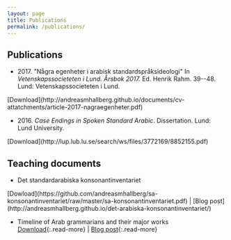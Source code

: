 ```yaml
---
layout: page
title: Publications
permalink: /publications/
---
```


## Publications

- 2017.&nbsp;"Några egenheter i arabisk standardspråksideologi" In *Vetenskapssocieteten i Lund. Årsbok 2017.* Ed. Henrik Rahm. 39--48. Lund: Vetenskapssocieteten i Lund.  
<span class="read-more">
[Download](http://andreasmhallberg.github.io/documents/cv-attatchments/article-2017-nagraegenheter.pdf)
</span>

- 2016.&nbsp;*Case Endings in Spoken Standard Arabic*. Dissertation. Lund: Lund University.  
<span class="read-more">
[Download](http://lup.lub.lu.se/search/ws/files/3772169/8852155.pdf)
</span>

## Teaching documents

- Det standardarabiska konsonantinventariet  
<span class="read-more">
[Dowload](https://github.com/andreasmhallberg/sa-konsonantinventariet/raw/master/sa-konsonantinventariet.pdf) |
[Blog post](http://andreasmhallberg.github.io/det-arabiska-konsonantinventariet/)
</span>

- Timeline of Arab grammarians and their major works  
[Download](https://github.com/andreasmhallberg/alt-timeline/raw/master/alt-timeline.pdf){:.read-more} |
[Blog post](http://andreasmhallberg.github.io/timeline-of-arab-grammarians/){:.read-more}


